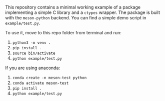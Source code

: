 This repository contains a minimal working example of a package implementing
a simple C library and a `ctypes` wrapper.
The package is built with the `meson-python` backend. 
You can find a simple demo script in `example/test.py`.

To use it, move to this repo folder from terminal and run:

1. `python3 -m venv .`
2. `pip install .`
3. `source bin/activate`
4. `python example/test.py`

If you are using anaconda:
1. `conda create -n meson-test python`
2. `conda activate meson-test`
3. `pip install .`
4. `python example/test.py`